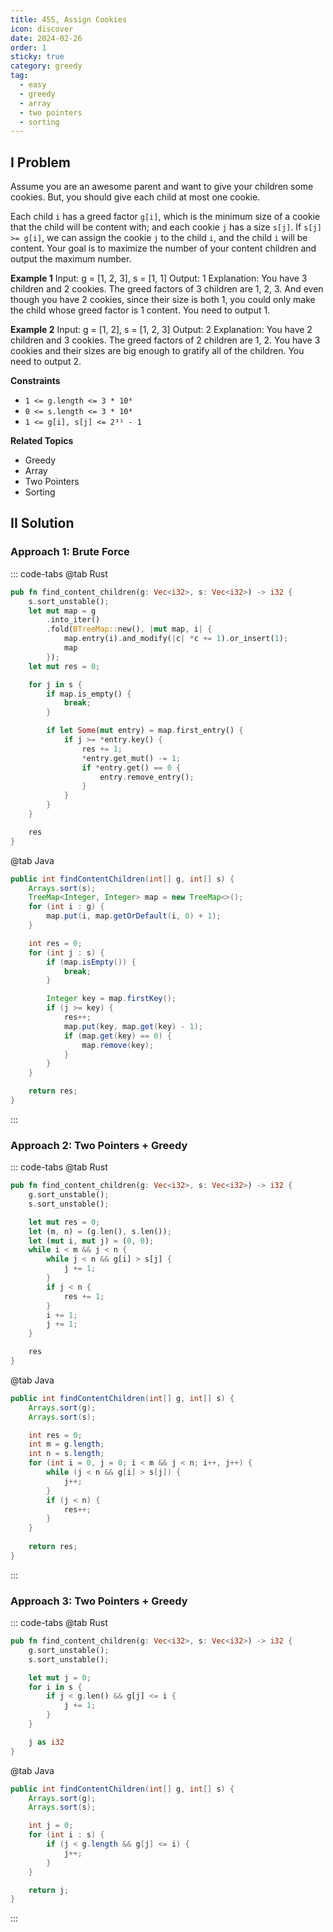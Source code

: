```yaml
---
title: 455, Assign Cookies
icon: discover
date: 2024-02-26
order: 1
sticky: true
category: greedy
tag: 
  - easy
  - greedy
  - array
  - two pointers
  - sorting
---
```


## I Problem
Assume you are an awesome parent and want to give your children some cookies. But, you should give each child at most one cookie.

Each child `i` has a greed factor `g[i]`, which is the minimum size of a cookie that the child will be content with; and each cookie `j` has a size `s[j]`. If `s[j] >= g[i]`, we can assign the cookie `j` to the child `i`, and the child `i` will be content. Your goal is to maximize the number of your content children and output the maximum number.

**Example 1**
Input: g = [1, 2, 3], s = [1, 1]
Output: 1
Explanation: You have 3 children and 2 cookies. The greed factors of 3 children are 1, 2, 3. And even though you have 2 cookies, since their size is both 1, you could only make the child whose greed factor is 1 content. You need to output 1.

**Example 2**
Input: g = [1, 2], s = [1, 2, 3]
Output: 2
Explanation: You have 2 children and 3 cookies. The greed factors of 2 children are 1, 2. You have 3 cookies and their sizes are big enough to gratify all of the children. You need to output 2.

**Constraints**
- `1 <= g.length <= 3 * 10⁴`
- `0 <= s.length <= 3 * 10⁴`
- `1 <= g[i], s[j] <= 2³¹ - 1`

**Related Topics**
- Greedy
- Array
- Two Pointers
- Sorting

## II Solution
### Approach 1: Brute Force
::: code-tabs
@tab Rust
```rust
pub fn find_content_children(g: Vec<i32>, s: Vec<i32>) -> i32 {
    s.sort_unstable();
    let mut map = g
        .into_iter()
        .fold(BTreeMap::new(), |mut map, i| {
            map.entry(i).and_modify(|c| *c += 1).or_insert(1);
            map
        });
    let mut res = 0;

    for j in s {
        if map.is_empty() {
            break;
        }

        if let Some(mut entry) = map.first_entry() {
            if j >= *entry.key() {
                res += 1;
                *entry.get_mut() -= 1;
                if *entry.get() == 0 {
                    entry.remove_entry();
                }
            }
        }
    }

    res
}
```

@tab Java
```java
public int findContentChildren(int[] g, int[] s) {
    Arrays.sort(s);
    TreeMap<Integer, Integer> map = new TreeMap<>();
    for (int i : g) {
        map.put(i, map.getOrDefault(i, 0) + 1);
    }

    int res = 0;
    for (int j : s) {
        if (map.isEmpty()) {
            break;
        }

        Integer key = map.firstKey();
        if (j >= key) {
            res++;
            map.put(key, map.get(key) - 1);
            if (map.get(key) == 0) {
                map.remove(key);
            }
        }
    }

    return res;
}
```
:::

### Approach 2: Two Pointers + Greedy
::: code-tabs
@tab Rust
```rust
pub fn find_content_children(g: Vec<i32>, s: Vec<i32>) -> i32 {
    g.sort_unstable();
    s.sort_unstable();

    let mut res = 0;
    let (m, n) = (g.len(), s.len());
    let (mut i, mut j) = (0, 0);
    while i < m && j < n {
        while j < n && g[i] > s[j] {
            j += 1;
        }
        if j < n {
            res += 1;
        }
        i += 1;
        j += 1;
    }

    res
}
```

@tab Java
```java
public int findContentChildren(int[] g, int[] s) {
    Arrays.sort(g);
    Arrays.sort(s);

    int res = 0;
    int m = g.length;
    int n = s.length;
    for (int i = 0, j = 0; i < m && j < n; i++, j++) {
        while (j < n && g[i] > s[j]) {
            j++;
        }
        if (j < n) {
            res++;
        }
    }
    
    return res;
}
```
:::

### Approach 3: Two Pointers + Greedy
::: code-tabs
@tab Rust
```rust
pub fn find_content_children(g: Vec<i32>, s: Vec<i32>) -> i32 {
    g.sort_unstable();
    s.sort_unstable();

    let mut j = 0;
    for i in s {
        if j < g.len() && g[j] <= i {
            j += 1;
        }
    }

    j as i32
}
```

@tab Java
```java
public int findContentChildren(int[] g, int[] s) {
    Arrays.sort(g);
    Arrays.sort(s);

    int j = 0;
    for (int i : s) {
        if (j < g.length && g[j] <= i) {
            j++;
        }
    }

    return j;
}
```
:::